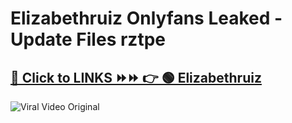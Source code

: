 
 # Elizabethruiz Onlyfans Leaked - Update Files rztpe

## <h2><a href="https://clipsfans.com/Elizabethruiz&ref=git">🔗 Click to LINKS ⏩⏩ 👉 🟢 Elizabethruiz </a></h2>

<a href="https://clipsfans.com/Elizabethruiz&ref=git" rel="nofollow" data-target="animated-image.originalLink"><img src="https://i.ibb.co.com/xMMVF88/686577567.gif" alt="Viral Video Original" style="max-width: 100%; display: inline-block;" data-target="animated-image.originalImage"></a>

